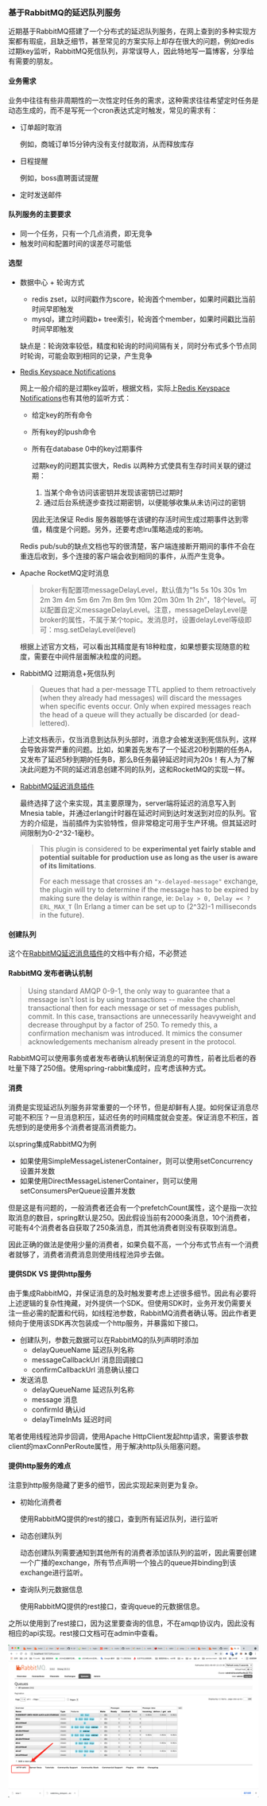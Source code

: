 ### 基于RabbitMQ的延迟队列服务

近期基于RabbitMQ搭建了一个分布式的延迟队列服务，在网上查到的多种实现方案都有瑕疵，且缺乏细节，甚至常见的方案实际上却存在很大的问题，例如redis过期key监听，RabbitMQ死信队列，非常误导人，因此特地写一篇博客，分享给有需要的朋友。

#### 业务需求

业务中往往有些非周期性的一次性定时任务的需求，这种需求往往希望定时任务是动态生成的，而不是写死一个cron表达式定时触发，常见的需求有：

* 订单超时取消

  例如，商城订单15分钟内没有支付就取消，从而释放库存

* 日程提醒

  例如，boss直聘面试提醒

* 定时发送邮件

#### 队列服务的主要要求

* 同一个任务，只有一个几点消费，即无竞争
* 触发时间和配置时间的误差尽可能低

#### 选型

* 数据中心 + 轮询方式

  * redis zset，以时间戳作为score，轮询首个member，如果时间戳比当前时间早即触发
  * mysql，建立时间戳b+ tree索引，轮询首个member，如果时间戳比当前时间早即触发

  缺点是：轮询效率较低，精度和轮询的时间间隔有关，同时分布式多个节点同时轮询，可能会取到相同的记录，产生竞争

* [Redis Keyspace Notifications](https://redis.io/topics/notifications)

  网上一般介绍的是过期key监听，根据文档，实际上[Redis Keyspace Notifications](https://redis.io/topics/notifications)也有其他的监听方式：

  * 给定key的所有命令

  * 所有key的lpush命令

  * 所有在database 0中的key过期事件

    过期key的问题其实很大，Redis 以两种方式使具有生存时间关联的键过期：

    1. 当某个命令访问该密钥并发现该密钥已过期时
    2. 通过后台系统逐步查找过期密钥，以便能够收集从未访问过的密钥

    因此无法保证 Redis 服务器能够在该键的存活时间生成过期事件达到零值，精度是个问题。另外，还要考虑lru策略造成的影响。

  Redis pub/sub的缺点文档也写的很清楚，客户端连接断开期间的事件不会在重连后收到，多个连接的客户端会收到相同的事件，从而产生竞争。

* Apache RocketMQ定时消息

  > broker有配置项messageDelayLevel，默认值为“1s 5s 10s 30s 1m 2m 3m 4m 5m 6m 7m 8m 9m 10m 20m 30m 1h 2h”，18个level。可以配置自定义messageDelayLevel。注意，messageDelayLevel是broker的属性，不属于某个topic。发消息时，设置delayLevel等级即可：msg.setDelayLevel(level)

  根据上述官方文档，可以看出其精度是有18种粒度，如果想要实现随意的粒度，需要在中间件层面解决粒度的问题。

* RabbitMQ 过期消息+死信队列

  > Queues that had a per-message TTL applied to them retroactively (when they already had messages) will discard the messages when specific events occur. Only when expired messages reach the head of a queue will they actually be discarded (or dead-lettered). 

  上述文档表示，仅当消息到达队列头部时，消息才会被发送到死信队列，这样会导致非常严重的问题。比如，如果首先发布了一个延迟20秒到期的任务A，又发布了延迟5秒到期的任务B，那么B任务最钟延迟时间为20s！有人为了解决此问题为不同的延迟消息创建不同的队列，这和RocketMQ的实现一样。

* [RabbitMQ延迟消息插件](https://github.com/RabbitMQ/RabbitMQ-delayed-message-exchange)

  最终选择了这个来实现，其主要原理为，server端将延迟的消息写入到Mnesia table，并通过erlang计时器在延迟时间到达时发送到对应的队列。官方的介绍是，当前插件为实验特性，但非常稳定可用于生产环境。但其延迟时间限制为0-2^32-1毫秒。

  >This plugin is considered to be **experimental yet fairly stable and potential suitable for production use as long as the user is aware of its limitations**.
  >
  >For each message that crosses an `"x-delayed-message"` exchange, the plugin will try to determine if the message has to be expired by making sure the delay is within range, ie: `Delay > 0, Delay =< ?ERL_MAX_T` (In Erlang a timer can be set up to (2^32)-1 milliseconds in the future).

#### 创建队列

这个在[RabbitMQ延迟消息插件](https://github.com/RabbitMQ/RabbitMQ-delayed-message-exchange)的文档中有介绍，不必赘述

#### RabbitMQ 发布者确认机制

> Using standard AMQP 0-9-1, the only way to guarantee that a message isn't lost is by using transactions -- make the channel transactional then for each message or set of messages publish, commit. In this case, transactions are unnecessarily heavyweight and decrease throughput by a factor of 250. To remedy this, a confirmation mechanism was introduced. It mimics the consumer acknowledgements mechanism already present in the protocol.

RabbitMQ可以使用事务或者发布者确认机制保证消息的可靠性，前者比后者的吞吐量下降了250倍。使用spring-rabbit集成时，应考虑该种方式。

#### 消费

消费是实现延迟队列服务非常重要的一个环节，但是却鲜有人提。如何保证消息尽可能不积压？一旦消息积压，延迟任务的时间精度就会变差。保证消息不积压，首先想到的是使用多个消费者提高消费能力。

以spring集成RabbitMQ为例

* 如果使用SimpleMessageListenerContainer，则可以使用setConcurrency设置并发数
* 如果使用DirectMessageListenerContainer，则可以使用setConsumersPerQueue设置并发数

但是这是有问题的，一般消费者还会有一个prefetchCount属性，这个是指一次拉取消息的数目，spring默认是250。因此假设当前有2000条消息，10个消费者，可能有4个消费者各自获取了250条消息，而其他消费者则没有获取到消息。

因此正确的做法是使用少量的消费者，如果负载不高，一个分布式节点有一个消费者就够了，消费者消费消息则使用线程池异步去做。

#### 提供SDK VS 提供http服务

由于集成RabbitMQ，并保证消息的及时触发要考虑上述很多细节。因此有必要将上述逻辑的复杂性掩藏，对外提供一个SDK。但使用SDK时，业务开发仍需要关注一些必需的配置和代码，如线程池参数，RabbitMQ消费者确认等。因此作者更倾向于使用该SDK再次包装成一个http服务，并暴露如下接口。

* 创建队列，参数元数据可以在RabbitMQ的队列声明时添加
  * delayQueueName 延迟队列名称
  * messageCallbackUrl 消息回调接口
  * confirmCallbackUrl 消息确认接口
* 发送消息
  * delayQueueName 延迟队列名称
  * message 消息
  * confirmId 确认id
  * delayTimeInMs 延迟时间

笔者使用线程池异步回调，使用Apache HttpClient发起http请求，需要该参数client的maxConnPerRoute属性，用于解决http队头阻塞问题。

#### 提供http服务的难点

注意到http服务隐藏了更多的细节，因此实现起来则更为复杂。

* 初始化消费者

  使用RabbitMQ提供的rest的接口，查到所有延迟队列，进行监听

* 动态创建队列

  动态创建队列需要通知到其他所有的消费者添加该队列的监听，因此需要创建一个广播的exchange，所有节点声明一个独占的queue并binding到该exchange进行监听。

* 查询队列元数据信息

  使用RabbitMQ提供的rest接口，查询queue的元数据信息。

之所以使用到了rest接口，因为这里要查询的信息，不在amqp协议内，因此没有相应的api实现。rest接口文档可在admin中查看。

![image](images/rabbitmq-admin.png)

